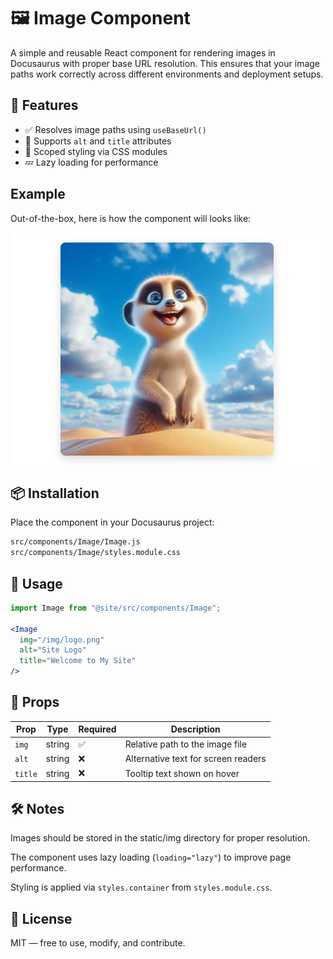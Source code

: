 # 🖼️ Image Component

A simple and reusable React component for rendering images in Docusaurus with proper base URL resolution. This ensures that your image paths work correctly across different environments and deployment setups.

## 🚀 Features

* ✅ Resolves image paths using `useBaseUrl()`
* 🧩 Supports `alt` and `title` attributes
* 🎨 Scoped styling via CSS modules
* 💤 Lazy loading for performance

## Example

Out-of-the-box, here is how the component will looks like:

![Example](sample.png)

## 📦 Installation

Place the component in your Docusaurus project:

```bash
src/components/Image/Image.js
src/components/Image/styles.module.css
```

## 🧪 Usage

```jsx
import Image from "@site/src/components/Image";

<Image
  img="/img/logo.png"
  alt="Site Logo"
  title="Welcome to My Site"
/>
```

## 🧾 Props

| Prop | Type | Required | Description |
| --- | --- | --- | --- |
| `img` | string | ✅ | Relative path to the image file |
| `alt` | string | ❌ | Alternative text for screen readers |
| `title` | string | ❌ | Tooltip text shown on hover |

## 🛠️ Notes

Images should be stored in the static/img directory for proper resolution.

The component uses lazy loading (`loading="lazy"`) to improve page performance.

Styling is applied via `styles.container` from `styles.module.css`.

## 📄 License

MIT — free to use, modify, and contribute.
